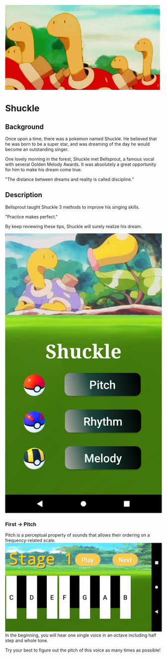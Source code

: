 ![image](https://github.com/percy0525/Shuckle-master/blob/master/ReadPIC/shuckle3.gif)
# Shuckle
## Background
Once upon a time, there was a pokemon named Shuckle. He believed that he was born to be a super star, and was dreaming of the day he would become an outstanding singer. 

One lovely morning in the forest, Shuckle met Bellsprout, a famous vocal with several Golden Melody Awards. It was absolutely a great opportunity for him to make his dream come true.

"The distance between dreams and reality is called discipline."

## Description
Bellsprout taught Shuckle 3 methods to improve his singing skills. 

"Practice makes perfect." 

By keep reviewing these tips, Shuckle will surely realize his dream.


![image](https://github.com/percy0525/Shuckle-master/blob/master/ReadPIC/Main.png)
### First -> Pitch
Pitch is a perceptual property of sounds that allows their ordering on a frequency-related scale. 
![image](https://github.com/percy0525/Shuckle-master/blob/master/ReadPIC/Single0.png)
In the beginning, you will hear one single voice in an octave including half step and whole tone. 

Try your best to figure out the pitch of this voice as many times as possible!
